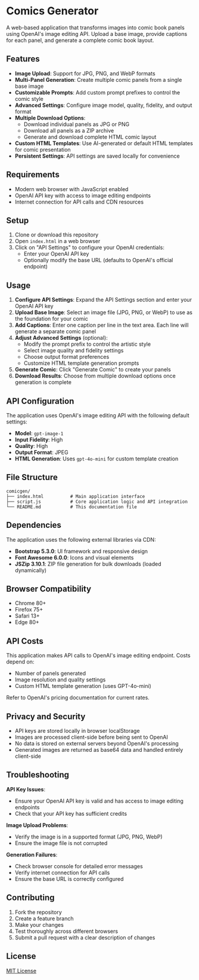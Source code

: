 # Comics Generator

A web-based application that transforms images into comic book panels using OpenAI's image editing API. Upload a base image, provide captions for each panel, and generate a complete comic book layout.

## Features

- **Image Upload**: Support for JPG, PNG, and WebP formats
- **Multi-Panel Generation**: Create multiple comic panels from a single base image
- **Customizable Prompts**: Add custom prompt prefixes to control the comic style
- **Advanced Settings**: Configure image model, quality, fidelity, and output format
- **Multiple Download Options**: 
  - Download individual panels as JPG or PNG
  - Download all panels as a ZIP archive
  - Generate and download complete HTML comic layout
- **Custom HTML Templates**: Use AI-generated or default HTML templates for comic presentation
- **Persistent Settings**: API settings are saved locally for convenience

## Requirements

- Modern web browser with JavaScript enabled
- OpenAI API key with access to image editing endpoints
- Internet connection for API calls and CDN resources

## Setup

1. Clone or download this repository
2. Open `index.html` in a web browser
3. Click on "API Settings" to configure your OpenAI credentials:
   - Enter your OpenAI API key
   - Optionally modify the base URL (defaults to OpenAI's official endpoint)

## Usage

1. **Configure API Settings**: Expand the API Settings section and enter your OpenAI API key
2. **Upload Base Image**: Select an image file (JPG, PNG, or WebP) to use as the foundation for your comic
3. **Add Captions**: Enter one caption per line in the text area. Each line will generate a separate comic panel
4. **Adjust Advanced Settings** (optional):
   - Modify the prompt prefix to control the artistic style
   - Select image quality and fidelity settings
   - Choose output format preferences
   - Customize HTML template generation prompts
5. **Generate Comic**: Click "Generate Comic" to create your panels
6. **Download Results**: Choose from multiple download options once generation is complete

## API Configuration

The application uses OpenAI's image editing API with the following default settings:

- **Model**: `gpt-image-1`
- **Input Fidelity**: High
- **Quality**: High
- **Output Format**: JPEG
- **HTML Generation**: Uses `gpt-4o-mini` for custom template creation

## File Structure

```
comicgen/
├── index.html          # Main application interface
├── script.js           # Core application logic and API integration
└── README.md           # This documentation file
```

## Dependencies

The application uses the following external libraries via CDN:

- **Bootstrap 5.3.0**: UI framework and responsive design
- **Font Awesome 6.0.0**: Icons and visual elements
- **JSZip 3.10.1**: ZIP file generation for bulk downloads (loaded dynamically)

## Browser Compatibility

- Chrome 80+
- Firefox 75+
- Safari 13+
- Edge 80+

## API Costs

This application makes API calls to OpenAI's image editing endpoint. Costs depend on:
- Number of panels generated
- Image resolution and quality settings
- Custom HTML template generation (uses GPT-4o-mini)

Refer to OpenAI's pricing documentation for current rates.

## Privacy and Security

- API keys are stored locally in browser localStorage
- Images are processed client-side before being sent to OpenAI
- No data is stored on external servers beyond OpenAI's processing
- Generated images are returned as base64 data and handled entirely client-side

## Troubleshooting

**API Key Issues**:
- Ensure your OpenAI API key is valid and has access to image editing endpoints
- Check that your API key has sufficient credits

**Image Upload Problems**:
- Verify the image is in a supported format (JPG, PNG, WebP)
- Ensure the image file is not corrupted

**Generation Failures**:
- Check browser console for detailed error messages
- Verify internet connection for API calls
- Ensure the base URL is correctly configured

## Contributing

1. Fork the repository
2. Create a feature branch
3. Make your changes
4. Test thoroughly across different browsers
5. Submit a pull request with a clear description of changes

## License

[MIT License](LICENSE)
